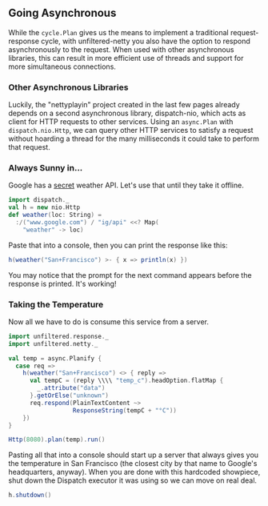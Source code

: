 Going Asynchronous
------------------

While the `cycle.Plan` gives us the means to implement a traditional
request-response cycle, with unfiltered-netty you also have the
option to respond asynchronously to the request. When used with other
asynchronous libraries, this can result in more efficient use of
threads and support for more simultaneous connections.

### Other Asynchronous Libraries

Luckily, the "nettyplayin" project created in the last few pages
already depends on a second asynchronous library, dispatch-nio, which
acts as client for HTTP requests to other services. Using an
`async.Plan` with `dispatch.nio.Http`, we can query other HTTP
services to satisfy a request without hoarding a thread for the many
milliseconds it could take to perform that request.

### Always Sunny in...

Google has a [secret][weather] weather API. Let's use that until
they take it offline.

[weather]: https://www.programmableweb.com/news/googles-secret-weather-api/2010/02/08

```scala
import dispatch._
val h = new nio.Http
def weather(loc: String) =
  :/("www.google.com") / "ig/api" <<? Map(
    "weather" -> loc)
```

Paste that into a console, then you can print the response like this:

```scala
h(weather("San+Francisco") >- { x => println(x) })
```

You may notice that the prompt for the next command appears before
the response is printed. It's working!

### Taking the Temperature

Now all we have to do is consume this service from a server.

```scala
import unfiltered.response._
import unfiltered.netty._

val temp = async.Planify {
  case req =>
    h(weather("San+Francisco") <> { reply =>
      val tempC = (reply \\\\ "temp_c").headOption.flatMap {
        _.attribute("data")
      }.getOrElse("unknown")
      req.respond(PlainTextContent ~>
                  ResponseString(tempC + "°C"))
    })
}

Http(8080).plan(temp).run()
```

Pasting all that into a console should start up a server that always
gives you the temperature in San Francisco (the closest city by that
name to Google's headquarters, anyway). When you are done with this
hardcoded showpiece, shut down the Dispatch executor it was using so we
can move on real deal.

```scala
h.shutdown()
```
